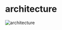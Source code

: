 # architecture #
![architecture](https://github.com/depthyang/maching_learning/raw/master/Picture/BP_multi-layer_feedforward_neural.png)

